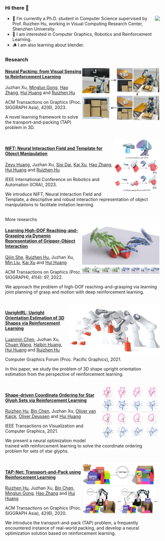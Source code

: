 ### Hi there 👋
<!-- ### 你好👋，我是许聚展 -->


<!-- ######################################################## -->
<img align='right' height='100' src = "https://github-readme-stats.vercel.app/api/top-langs/?username=Juzhan&layout=compact">

- 🔭 I’m currently a Ph.D. student in Computer Science supervised by Prof. Ruizhen Hu, working in Visual Computing Research Center, Shenzhen University.
- 🌱 I am interested in Computer Graphics, Robotics and Reinforcement Learning.
- 🪵 I am also learning about blender.


### Research

<img align='right' height='170' src="./assets/tapnet++/img.jpg" alt="图片" />

#### [Neural Packing: from Visual Sensing to Reinforcement Learning](https://vcc.tech/research/2023/TAPNet++)

Juzhan Xu, 
<a href="http://socs.uoguelph.ca/~minglun/">Minglun Gong</a>, 
<a href="http://www.cs.sfu.ca/~haoz/">Hao Zhang</a>, 
<a href="http://vcc.szu.edu.cn/~huihuang/">Hui Huang</a> and 
<a href="https://csse.szu.edu.cn/staff/ruizhenhu/index.htm">Ruizhen Hu</a>

ACM Transactions on Graphics (Proc. SIGGRAPH Asia), 42(6), 2023.
<p>A novel learning framework to solve the transport-and-packing (TAP) problem in 3D.</p>
<br/>


<!-- ######################################################## -->

<img align='right' height='170' src="./assets/nift/img.png" alt="图片" />

#### [NIFT: Neural Interaction Field and Template for Object Manipulation](https://vcc.tech/research/2023/NIFT)

<a href="https://zzilch.github.io/">Zeyu Huang</a>, 
Juzhan Xu, 
<a href="#">Sisi Dai</a>, 
<a href="http://kevinkaixu.net/">Kai Xu</a>, 
<a href="http://www.cs.sfu.ca/~haoz/">Hao Zhang</a>, 
<a href="http://vcc.szu.edu.cn/~huihuang/">Hui Huang</a> and 
<a href="https://csse.szu.edu.cn/staff/ruizhenhu/index.htm">Ruizhen Hu</a>

IEEE International Conference on Robotics and Automation (ICRA), 2023.
<p>We introduce NIFT, Neural Interaction Field and Template, a descriptive and robust interaction representation of object manipulations to facilitate imitation learning.</p>
<br/>

<summary>More researchs</summary>

<!-- ######################################################## -->
<img align='right' height='170' src="./assets/ibs_grasp/img.jpg" alt="图片" />

#### [Learning High-DOF Reaching-and-Grasping via Dynamic Representation of Gripper-Object Interaction](https://vcc.tech/research/2022/Grasping)

<a href="#">Qijin She</a>, 
<a href="https://csse.szu.edu.cn/staff/ruizhenhu/index.htm">Ruizhen Hu</a>, 
Juzhan Xu, 
<a href="#">Min Liu</a>, 
<a href="http://kevinkaixu.net/">Kai Xu</a> and 
<a href="http://vcc.szu.edu.cn/~huihuang/">Hui Huang</a>

ACM Transactions on Graphics (Proc. SIGGRAPH), 41(4): 97, 2022.
<p>We approach the problem of high-DOF reaching-and-grasping via learning joint planning of grasp and motion with deep reinforcement learning.</p>
<br/>


<!-- ######################################################## -->
<img align='right' height='170' src="./assets/upright/img.png" alt="图片" />

#### [UprightRL: Upright Orientation Estimation of 3D Shapes via Reinforcement Learning](https://vcc.tech/research/2021/UprightRL)

<a href="#">Luanmin Chen</a>, 
Juzhan Xu, 
<a href="#">Chuan Wang</a>, 
<a href="https://brotherhuang.github.io/">Haibin Huang</a>, 
<a href="http://vcc.szu.edu.cn/~huihuang/">Hui Huang</a> and 
<a href="https://csse.szu.edu.cn/staff/ruizhenhu/index.htm">Ruizhen Hu</a>

Computer Graphics Forum (Proc. Pacific Graphics), 2021.
<p>In this paper, we study the problem of 3D shape upright orientation estimation from the perspective of reinforcement learning.</p>
<br/>

<!-- ######################################################## -->
<img align='right' height='170' src="./assets/starglyph/img.png" alt="图片" />

#### [Shape-driven Coordinate Ordering for Star Glyph Sets via Reinforcement Learning](https://vcc.tech/research/2021/STAR)

<a href="https://csse.szu.edu.cn/staff/ruizhenhu/index.htm">Ruizhen Hu</a>, 
<a href="#">Bin Chen</a>, 
Juzhan Xu, 
<a href="http://people.scs.carleton.ca/~olivervankaick/index.html">Oliver van Kaick</a>, 
<a href="https://www.cgmi.uni-konstanz.de/">Oliver Deussen</a> and 
<a href="http://vcc.szu.edu.cn/~huihuang/">Hui Huang</a>

IEEE Transactions on Visualization and Computer Graphics, 2021.
<p>We present a neural optimization model trained with reinforcement learning to solve the coordinate ordering problem for sets of star glyphs.</p>
<br/>


<!-- ######################################################## -->
<img align='right' height='170' src="./assets/tapnet/img.png" alt="图片" />

#### [TAP-Net: Transport-and-Pack using Reinforcement Learning](https://vcc.tech/research/2020/TAP)

<a href="https://csse.szu.edu.cn/staff/ruizhenhu/index.htm">Ruizhen Hu</a>, 
Juzhan Xu, 
<a href="#">Bin Chen</a>, 
<a href="http://socs.uoguelph.ca/~minglun/">Minglun Gong</a>, 
<a href="http://www.cs.sfu.ca/~haoz/">Hao Zhang</a> and 
<a href="http://vcc.szu.edu.cn/~huihuang/">Hui Huang</a>

ACM Transactions on Graphics (Proc. SIGGRAPH Asia), 42(6), 2020.
<p>We introduce the transport-and-pack (TAP) problem, a frequently encountered instance of real-world packing, and develop a neural optimization solution based on reinforcement learning.</p>
<br/>

